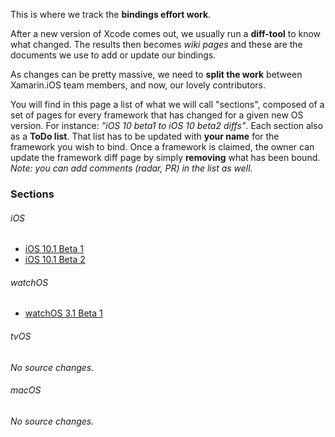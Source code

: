 This is where we track the **bindings effort work**.

After a new version of Xcode comes out, we usually run a **diff-tool** to know what changed. The results then becomes *wiki pages* and these are the documents we use to add or update our bindings.

As changes can be pretty massive, we need to **split the work** between Xamarin.iOS team members, and now, our lovely contributors.

You will find in this page a list of what we will call "sections", composed of a set of pages for every framework that has changed for a given new OS version. For instance: *"iOS 10 beta1 to iOS 10 beta2 diffs"*. Each section also as a **ToDo list**. That list has to be updated with **your name** for the framework you wish to bind. Once a framework is claimed, the owner can update the framework diff page by simply **removing** what has been bound. *Note: you can add comments (radar, PR) in the list as well.*

### Sections

###### iOS
- [iOS 10.1 Beta 1](https://github.com/xamarin/xamarin-macios/wiki/iOS-Beta1)
- [iOS 10.1 Beta 2](https://github.com/xamarin/xamarin-macios/wiki/iOS-Beta2)

###### watchOS
- [watchOS 3.1 Beta 1](https://github.com/xamarin/xamarin-macios/wiki/watchOS-Beta1)

###### tvOS
_No source changes._

###### macOS
_No source changes._